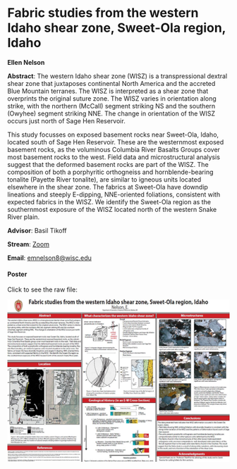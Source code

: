 # Fabric studies from the western Idaho shear zone, Sweet-Ola region, Idaho

**Ellen Nelson**

**Abstract**: The western Idaho shear zone (WISZ) is a transpressional dextral shear zone that juxtaposes continental North America and the accreted Blue Mountain terranes. The WISZ is interpreted as a shear zone that overprints the original suture zone.  The WISZ varies in orientation along strike, with the northern (McCall) segment striking NS and the southern (Owyhee) segment striking NNE.  The change in orientation of the WISZ occurs just north of Sage Hen Reservoir.

This study focusses on exposed basement rocks near Sweet-Ola, Idaho, located south of Sage Hen Reservoir.  These are the westernmost exposed basement rocks, as the voluminous Columbia River Basalts Groups cover most basement rocks to the west.  Field data and microstructural analysis suggest that the deformed basement rocks are part of the WISZ.  The composition of both a porphyritic orthogneiss and hornblende-bearing tonalite (Payette River tonalite), are similar to igneous units located elsewhere in the shear zone. The fabrics at Sweet-Ola have downdip lineations and steeply E-dipping, NNE-oriented foliations, consistent with expected fabrics in the WISZ.  We identify the Sweet-Ola region as the southernmost exposure of the WISZ located north of the western Snake River plain.  



**Advisor**: Basil Tikoff

**Stream**: [Zoom](https://uwmadison.zoom.us/j/99393574894)

**Email**: [emnelson8@wisc.edu](mailto:emnelson8@wisc.edu)

#### Poster
Click to see the raw file:

[![enelson_thumb](../../img/enelson_thumb.jpg)](../../docs/enelson.pdf)
